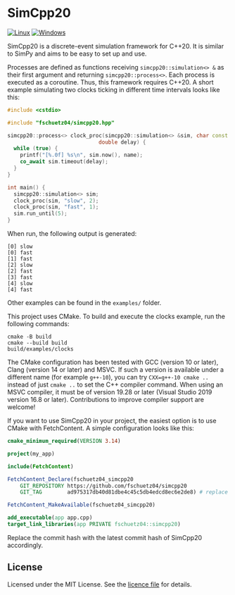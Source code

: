 # SimCpp20

[![Linux](https://github.com/fschuetz04/simcpp20/actions/workflows/linux.yml/badge.svg)](https://github.com/fschuetz04/simcpp20/actions/workflows/linux.yml)
[![Windows](https://github.com/fschuetz04/simcpp20/actions/workflows/windows.yml/badge.svg)](https://github.com/fschuetz04/simcpp20/actions/workflows/windows.yml)

SimCpp20 is a discrete-event simulation framework for C++20.
It is similar to SimPy and aims to be easy to set up and use.

Processes are defined as functions receiving `simcpp20::simulation<> &` as their
first argument and returning `simcpp20::process<>`.
Each process is executed as a coroutine.
Thus, this framework requires C++20.
A short example simulating two clocks ticking in different time intervals looks like
this:

```c++
#include <cstdio>

#include "fschuetz04/simcpp20.hpp"

simcpp20::process<> clock_proc(simcpp20::simulation<> &sim, char const *name,
                             double delay) {
  while (true) {
    printf("[%.0f] %s\n", sim.now(), name);
    co_await sim.timeout(delay);
  }
}

int main() {
  simcpp20::simulation<> sim;
  clock_proc(sim, "slow", 2);
  clock_proc(sim, "fast", 1);
  sim.run_until(5);
}
```

When run, the following output is generated:

```text
[0] slow
[0] fast
[1] fast
[2] slow
[2] fast
[3] fast
[4] slow
[4] fast
```

Other examples can be found in the `examples/` folder.

This project uses CMake.
To build and execute the clocks example, run the following commands:

```shell
cmake -B build
cmake --build build
build/examples/clocks
```

The CMake configuration has been tested with GCC (version 10 or later), Clang (version
14 or later) and MSVC.
If such a version is available under a different name (for example `g++-10`), you
can try `CXX=g++-10 cmake ..` instead of just `cmake ..` to set the C++ compiler
command.
When using an MSVC compiler, it must be of version 19.28 or later (Visual Studio
2019 version 16.8 or later).
Contributions to improve compiler support are welcome!

If you want to use SimCpp20 in your project, the easiest option is to use CMake with
FetchContent.
A simple configuration looks like this:

```cmake
cmake_minimum_required(VERSION 3.14)

project(my_app)

include(FetchContent)

FetchContent_Declare(fschuetz04_simcpp20
    GIT_REPOSITORY https://github.com/fschuetz04/simcpp20
    GIT_TAG        ad975317db40d81dbe4c45c5db4edcd8ec6e2de8) # replace with latest revision

FetchContent_MakeAvailable(fschuetz04_simcpp20)

add_executable(app app.cpp)
target_link_libraries(app PRIVATE fschuetz04::simcpp20)
```

Replace the commit hash with the latest commit hash of SimCpp20 accordingly.

## License

Licensed under the MIT License.
See the [licence file](LICENSE) for details.
